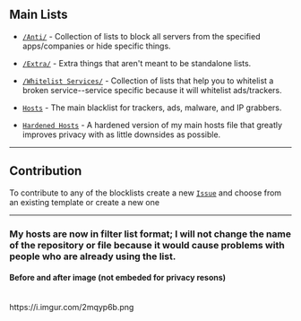 ## Main Lists

* [`/Anti/`](https://github.com/Cybo1927/Hosts/tree/master/Anti) - Collection of lists to block all servers from the specified apps/companies or hide specific things.

* [`/Extra/`](https://github.com/Cybo1927/Hosts/tree/master/Extra) - Extra things that aren't meant to be standalone lists.

* [`/Whitelist Services/`](https://github.com/Cybo1927/Hosts/tree/master/Whitelist%20Services) - Collection of lists that help you to whitelist a broken service--service specific because it will whitelist ads/trackers.

* [`Hosts`](https://raw.githubusercontent.com/Cybo1927/Hosts/master/Hosts) - The main blacklist for trackers, ads, malware, and IP grabbers.

* [`Hardened Hosts`](https://github.com/Cybo1927/Hosts/blob/master/Hosts%20(Hardened)) - A hardened version of my main hosts file that greatly improves privacy with as little downsides as possible.

<hr>

## Contribution
To contribute to any of the blocklists create a new [`Issue`](https://github.com/Cybo1927/Hosts/issues/new/choose) and choose from an existing template or create a new one

<hr>

### My hosts are now in filter list format; I will not change the name of the repository or file because it would cause problems with people who are already using the list.

#### Before and after image (not embeded for privacy resons)
<br>
https://i.imgur.com/2mqyp6b.png
